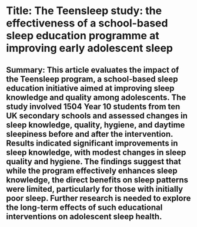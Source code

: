 # Title: The Teensleep study: the effectiveness of a school-based sleep education programme at improving early adolescent sleep

## Summary: This article evaluates the impact of the Teensleep program, a school-based sleep education initiative aimed at improving sleep knowledge and quality among adolescents. The study involved 1504 Year 10 students from ten UK secondary schools and assessed changes in sleep knowledge, quality, hygiene, and daytime sleepiness before and after the intervention. Results indicated significant improvements in sleep knowledge, with modest changes in sleep quality and hygiene. The findings suggest that while the program effectively enhances sleep knowledge, the direct benefits on sleep patterns were limited, particularly for those with initially poor sleep. Further research is needed to explore the long-term effects of such educational interventions on adolescent sleep health.